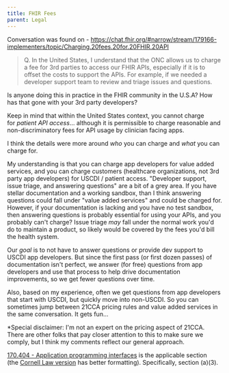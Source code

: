 ```yaml
---
title: FHIR Fees
parent: Legal
---
```


Conversation was found on - https://chat.fhir.org/#narrow/stream/179166-implementers/topic/Charging.20fees.20for.20FHIR.20API


> Q. In the United States, I understand that the ONC allows us to charge a fee for 3rd parties to access our FHIR APIs, especially if it is to offset the costs to support the APIs. For example, if we needed a developer support team to review and triage issues and questions.
>
   Is anyone doing this in practice in the FHIR community in the U.S.A? How has that gone with your 3rd party developers?


Keep in mind that within the United States context, you cannot charge for _patient API access_... although it is permissible to charge reasonable and non-discriminatory fees for API usage by clinician facing apps.

I think the details were more around _who_ you can charge and _what_ you can charge for.

My understanding is that you can charge app developers for value added services, and you can charge customers (healthcare organizations, not 3rd party app developers) for USCDI / patient access. "Developer support, issue triage, and answering questions" are a bit of a grey area. If you have stellar documentation and a working sandbox, than I think answering questions could fall under "value added services" and could be charged for. However, if your documentation is lacking and you have no test sandbox, then answering questions is probably essential for using your APIs, and you probably can't charge? Issue triage _may_ fall under the normal work you'd do to maintain a product, so likely would be covered by the fees you'd bill the health system.

Our _goal_ is to not have to answer questions or provide dev support to USCDI app developers. But since the first pass (or first dozen passes) of documentation isn't perfect, we answer (for free) questions from app developers and use that process to help drive documentation improvements, so we get fewer questions over time.

Also, based on my experience, often we get questions from app developers that start with USCDI, but quickly move into non-USCDI. So you can sometimes jump between 21CCA pricing rules and value added services in the same conversation. It gets fun...

*Special disclaimer: I'm not an expert on the pricing aspect of 21CCA. There are other folks that pay closer attention to this to make sure we comply, but I think my comments reflect our general approach.

[170.404 - Application programming interfaces](https://www.federalregister.gov/documents/2020/05/01/2020-07419/21st-century-cures-act-interoperability-information-blocking-and-the-onc-health-it-certification#sectno-reference-170.404 "https://www.federalregister.gov/documents/2020/05/01/2020-07419/21st-century-cures-act-interoperability-information-blocking-and-the-onc-health-it-certification#sectno-reference-170.404") is the applicable section (the [Cornell Law version](https://www.law.cornell.edu/cfr/text/45/170.404 "https://www.law.cornell.edu/cfr/text/45/170.404") has better formatting). Specifically, section (a)(3).

